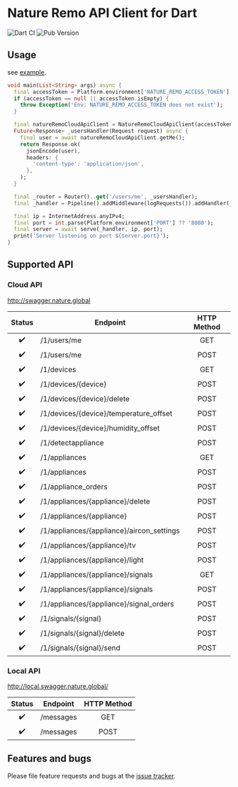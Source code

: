 # Nature Remo API Client for Dart
![Dart CI](https://github.com/futabooo/nature-remo-dart/workflows/Dart%20CI/badge.svg)
![Pub Version](https://img.shields.io/pub/v/nature_remo)


## Usage

see [example](https://github.com/futabooo/nature-remo-dart/tree/main/example).

```dart
void main(List<String> args) async {
  final accessToken = Platform.environment['NATURE_REMO_ACCESS_TOKEN'];
  if (accessToken == null || accessToken.isEmpty) {
    throw Exception('Env: NATURE_REMO_ACCESS_TOKEN does not exist');
  }

  final natureRemoCloudApiClient = NatureRemoCloudApiClient(accessToken: accessToken);
  Future<Response> _usersHandler(Request request) async {
    final user = await natureRemoCloudApiClient.getMe();
    return Response.ok(
      jsonEncode(user),
      headers: {
        'content-type': 'application/json',
      },
    );
  }

  final _router = Router()..get('/users/me', _usersHandler);
  final _handler = Pipeline().addMiddleware(logRequests()).addHandler(_router);

  final ip = InternetAddress.anyIPv4;
  final port = int.parse(Platform.environment['PORT'] ?? '8080');
  final server = await serve(_handler, ip, port);
  print('Server listening on port ${server.port}');
}
```

## Supported API

### Cloud API

http://swagger.nature.global

|     Status       |                 Endpoint                | HTTP Method |
|:----------------:|-----------------------------------------|:-----------:|
|:heavy_check_mark:|/1/users/me                              | GET         |
|:heavy_check_mark:|/1/users/me                              | POST        |
|:heavy_check_mark:|/1/devices                               | GET         |
|:heavy_check_mark:|/1/devices/{device}                      | POST        |
|:heavy_check_mark:|/1/devices/{device}/delete               | POST        |
|:heavy_check_mark:|/1/devices/{device}/temperature_offset   | POST        |
|:heavy_check_mark:|/1/devices/{device}/humidity_offset      | POST        |
|:heavy_check_mark:|/1/detectappliance                       | POST        |
|:heavy_check_mark:|/1/appliances                            | GET         |
|:heavy_check_mark:|/1/appliances                            | POST        |
|:heavy_check_mark:|/1/appliance_orders                      | POST        |
|:heavy_check_mark:|/1/appliances/{appliance}/delete         | POST        |
|:heavy_check_mark:|/1/appliances/{appliance}                | POST        |
|:heavy_check_mark:|/1/appliances/{appliance}/aircon_settings| POST        |
|:heavy_check_mark:|/1/appliances/{appliance}/tv             | POST        |
|:heavy_check_mark:|/1/appliances/{appliance}/light          | POST        |
|:heavy_check_mark:|/1/appliances/{appliance}/signals        | GET         |
|:heavy_check_mark:|/1/appliances/{appliance}/signals        | POST        |
|:heavy_check_mark:|/1/appliances/{appliance}/signal_orders  | POST        |
|:heavy_check_mark:|/1/signals/{signal}                      | POST        |
|:heavy_check_mark:|/1/signals/{signal}/delete               | POST        |
|:heavy_check_mark:|/1/signals/{signal}/send                 | POST        |

### Local API

http://local.swagger.nature.global/

|     Status       |Endpoint | HTTP Method |
|:----------------:|---------|:-----------:|
|:heavy_check_mark:|/messages| GET         |
|:heavy_check_mark:|/messages| POST        |

## Features and bugs

Please file feature requests and bugs at the [issue tracker][tracker].

[tracker]: https://github.com/futabooo/nature-remo-dart/issues